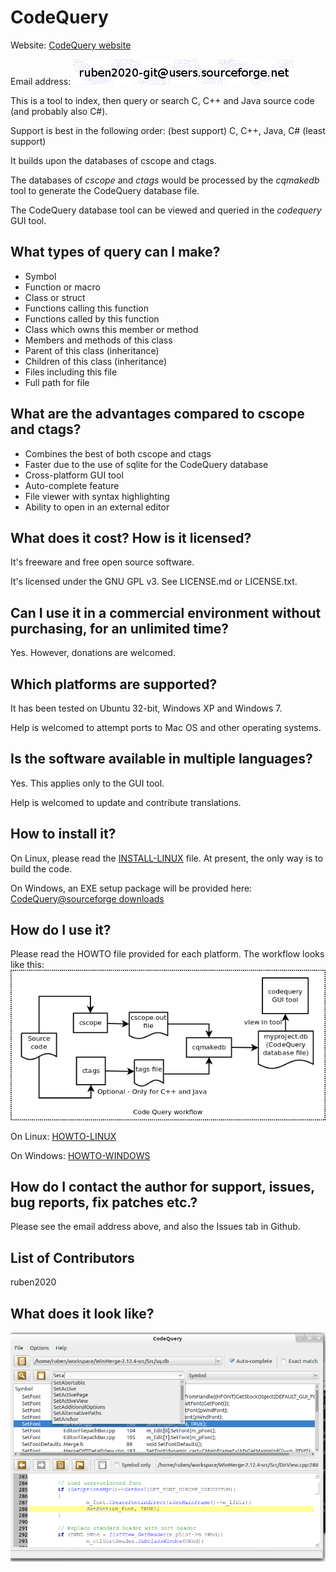 CodeQuery
=========

Website: [CodeQuery website](https://github.com/ruben2020/codequery)

Email address: ![Contact address](doc/emailaddr.png)

This is a tool to index, then query or search C, C++ and Java source code (and probably also C#).

Support is best in the following order: (best support) C, C++, Java, C# (least support)

It builds upon the databases of cscope and ctags.

The databases of *cscope* and *ctags* would be processed by the *cqmakedb* tool to generate the CodeQuery database file.

The CodeQuery database tool can be viewed and queried in the *codequery* GUI tool.


## What types of query can I make?

* Symbol
* Function or macro
* Class or struct
* Functions calling this function
* Functions called by this function
* Class which owns this member or method
* Members and methods of this class
* Parent of this class (inheritance)
* Children of this class (inheritance)
* Files including this file
* Full path for file


## What are the advantages compared to cscope and ctags?

* Combines the best of both cscope and ctags
* Faster due to the use of sqlite for the CodeQuery database
* Cross-platform GUI tool
* Auto-complete feature
* File viewer with syntax highlighting
* Ability to open in an external editor


## What does it cost? How is it licensed?

It's freeware and free open source software.

It's licensed under the GNU GPL v3. See LICENSE.md or LICENSE.txt.


## Can I use it in a commercial environment without purchasing, for an unlimited time?

Yes. However, donations are welcomed.


## Which platforms are supported?

It has been tested on Ubuntu 32-bit, Windows XP and Windows 7.

Help is welcomed to attempt ports to Mac OS and other operating systems.


## Is the software available in multiple languages?

Yes. This applies only to the GUI tool.

Help is welcomed to update and contribute translations.


## How to install it?

On Linux, please read the [INSTALL-LINUX](doc/INSTALL-LINUX.md) file. At present, the only way is to build the code.

On Windows, an EXE setup package will be provided here:
[CodeQuery@sourceforge downloads](https://sourceforge.net/projects/codequery/files/)


## How do I use it?

Please read the HOWTO file provided for each platform. The workflow looks like this:
![CodeQuery workflow](doc/workflow.png)

On Linux: [HOWTO-LINUX](doc/HOWTO-LINUX.md)

On Windows: [HOWTO-WINDOWS](windows-install/HOWTO-WINDOWS.txt)


## How do I contact the author for support, issues, bug reports, fix patches etc.?

Please see the email address above, and also the Issues tab in Github.

## List of Contributors

ruben2020


## What does it look like?

![CodeQuery screenshot](doc/screenshot.png)





